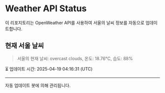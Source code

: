 
# Weather API Status

이 리포지토리는 OpenWeather API를 사용하여 서울의 날씨 정보를 자동으로 업데이트합니다.

## 현재 서울 날씨
> 서울의 현재 날씨: overcast clouds, 온도: 18.76°C, 습도: 88%

⏳ 업데이트 시간: 2025-04-19 04:16:31 (UTC)

---
자동 업데이트 봇에 의해 관리됩니다.
